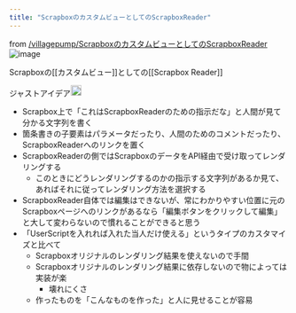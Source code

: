 ```yaml
---
title: "ScrapboxのカスタムビューとしてのScrapboxReader"
---
```


from [/villagepump/ScrapboxのカスタムビューとしてのScrapboxReader](https://scrapbox.io/villagepump/ScrapboxのカスタムビューとしてのScrapboxReader)
![image](https://gyazo.com/7ae3f64d6fd65a1aa62cab01dcd53806/thumb/1000)

Scrapboxの[[カスタムビュー]]としての[[Scrapbox Reader]]

ジャストアイデア<img src='https://scrapbox.io/api/pages/villagepump/nishio/icon' alt='/villagepump/nishio.icon' height="19.5"/>
- Scrapbox上で「これはScrapboxReaderのための指示だな」と人間が見て分かる文字列を書く
- 箇条書きの子要素はパラメータだったり、人間のためのコメントだったり、ScrapboxReaderへのリンクを置く
- ScrapboxReaderの側ではScrapboxのデータをAPI経由で受け取ってレンダリングする
    - このときにどうレンダリングするのかの指示する文字列があるか見て、あればそれに従ってレンダリング方法を選択する
- ScrapboxReader自体では編集はできないが、常にわかりやすい位置に元のScrapboxページへのリンクがあるなら「編集ボタンをクリックして編集」と大して変わらないので慣れることができると思う
- 「UserScriptを入れれば入れた当人だけ使える」というタイプのカスタマイズと比べて
    - Scrapboxオリジナルのレンダリング結果を使えないので手間
    - Scrapboxオリジナルのレンダリング結果に依存しないので物によっては実装が楽
        - 壊れにくさ
    - 作ったものを「こんなものを作った」と人に見せることが容易
